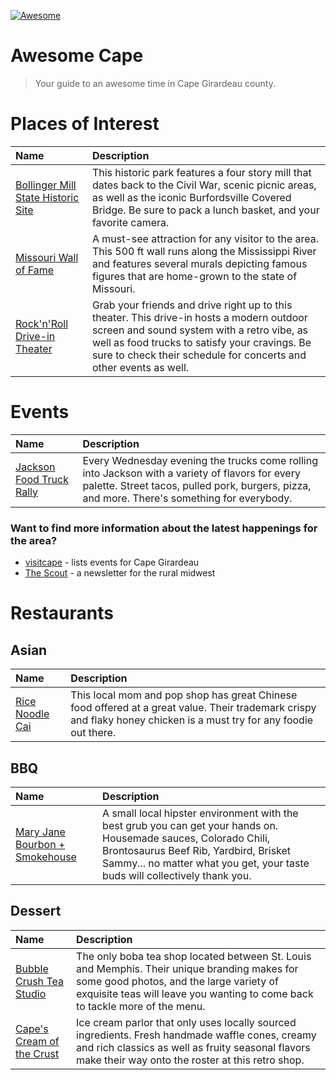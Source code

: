 [![Awesome](https://awesome.re/badge-flat2.svg)](https://awesome.re)
# Awesome Cape
> Your guide to an awesome time in Cape Girardeau county.

# Places of Interest
| Name | Description |
| :---------- | :---------- |
| [Bollinger Mill State Historic Site](https://mostateparks.com/park/bollinger-mill-state-historic-site) | This historic park features a four story mill that dates back to the Civil War, scenic picnic areas, as well as the iconic Burfordsville Covered Bridge. Be sure to pack a lunch basket, and your favorite camera. |
| [Missouri Wall of Fame](https://en.wikipedia.org/wiki/Missouri_Wall_of_Fame) | A must-see attraction for any visitor to the area. This 500 ft wall runs along the Mississippi River and features several murals depicting famous figures that are home-grown to the state of Missouri. |
| [Rock'n'Roll Drive-in Theater](https://www.rocknrolldrivein.com/) | Grab your friends and drive right up to this theater. This drive-in hosts a modern outdoor screen and sound system with a retro vibe, as well as food trucks to satisfy your cravings. Be sure to check their schedule for concerts and other events as well. |

# Events
| Name | Description |
| :---------- | :---------- |
| [Jackson Food Truck Rally](https://www.facebook.com/JFTRally/) | Every Wednesday evening the trucks come rolling into Jackson with a variety of flavors for every palette. Street tacos, pulled pork, burgers, pizza, and more. There's something for everybody. |

### Want to find more information about the latest happenings for the area?
- [visitcape](https://www.visitcape.com/events/) - lists events for Cape Girardeau
- [The Scout](https://thescout.io/) - a newsletter for the rural midwest

# Restaurants

## Asian
| Name | Description |
| :---------- | :---------- |
| [Rice Noodle Cai](https://www.facebook.com/Rice-Noodle-Cai-494212094093374/) | This local mom and pop shop has great Chinese food offered at a great value. Their trademark crispy and flaky honey chicken is a must try for any foodie out there. |


## BBQ
| Name | Description |
| :---------- | :---------- |
| [Mary Jane Bourbon + Smokehouse](https://www.mjbsmokehouse.com/) | A small local hipster environment with the best grub you can get your hands on. Housemade sauces, Colorado Chili, Brontosaurus Beef Rib, Yardbird, Brisket Sammy... no matter what you get, your taste buds will collectively thank you. |

## Dessert
| Name | Description |
| :---------- | :---------- |
| [Bubble Crush Tea Studio](https://www.facebook.com/BubbleCrushTeaStudio/) | The only boba tea shop located between St. Louis and Memphis. Their unique branding makes for some good photos, and the large variety of exquisite teas will leave you wanting to come back to tackle more of the menu. |
| [Cape's Cream of the Crust](https://restaurantguru.com/Capes-Cream-of-the-Crust-Cape-Girardeau) | Ice cream parlor that only uses locally sourced ingredients. Fresh handmade waffle cones, creamy and rich classics as well as fruity seasonal flavors make their way onto the roster at this retro shop. |
